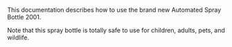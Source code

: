 This documentation describes how to use the brand new Automated Spray Bottle 2001.

Note that this spray bottle is totally safe to use for children, adults, pets, and wildlife.
